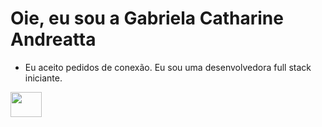 # Oie, eu sou a Gabriela Catharine Andreatta 

- Eu aceito pedidos de conexão. Eu sou uma desenvolvedora full stack iniciante.


<img src="https://media.licdn.com/dms/image/D4D22AQE9okUXCM1Njg/feedshare-shrink_1280/0/1702817670999?e=1717027200&v=beta&t=oe1x8F-SvIgOsfdMBoHajbLgRih6W3ESb0T1vlr4ofk" width="50" height="40"/> 
<a href="https://www.linkedin.com/in/gabriela-catharine-andreatta-profissionalmultidisciplinar/">
